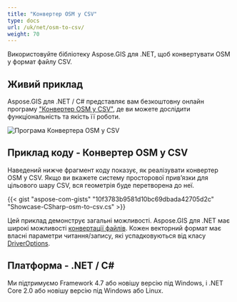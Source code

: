 ```yaml
---
title: "Конвертер OSM у CSV"
type: docs
url: /uk/net/osm-to-csv/
weight: 70
---
```


Використовуйте бібліотеку Aspose.GIS для .NET, щоб конвертувати OSM у формат файлу CSV.

## **Живий приклад**

Aspose.GIS для .NET / C# представляє вам безкоштовну онлайн програму ["Конвертер OSM у CSV"](https://products.aspose.app/gis/conversion/osm-to-csv), де ви можете дослідити функціональність та якість її роботи.

![Програма Конвертера OSM у CSV](conversion.png)

## **Приклад коду - Конвертер OSM у CSV**

Наведений нижче фрагмент коду показує, як реалізувати конвертер OSM у CSV. Якщо ви вкажете систему просторової прив’язки для цільового шару CSV, вся геометрія буде перетворена до неї. 

{{< gist "aspose-com-gists" "10f3783b9581d10bc69dbada42705d2c" "Showcase-CSharp-osm-to-csv.cs" >}}

Цей приклад демонструє загальні можливості. Aspose.GIS для .NET має широкі можливості [конвертації файлів](https://docs.aspose.com/gis/net/vector-layers/). Кожен векторний формат має власні параметри читання/запису, які успадковуються від класу [DriverOptions](https://reference.aspose.com/gis/net/aspose.gis/driveroptions).

## **Платформа - .NET / C#**

Ми підтримуємо Framework 4.7 або новішу версію під Windows, і .NET Core 2.0 або новішу версію під Windows або Linux.
